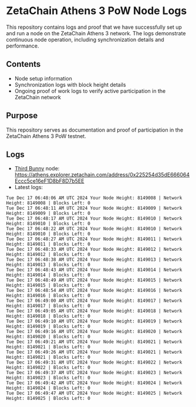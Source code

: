 # ZetaChain Athens 3 PoW Node Logs
This repository contains logs and proof that we have successfully set up and run a node on the ZetaChain Athens 3 network. The logs demonstrate continuous node operation, including synchronization details and performance.

## Contents
- Node setup information
- Synchronization logs with block height details
- Ongoing proof of work logs to verify active participation in the ZetaChain network

## Purpose
This repository serves as documentation and proof of participation in the ZetaChain Athens 3 PoW testnet.

## Logs

- [Third Bunny](https://thirdbunny.xyz/) node: https://athens.explorer.zetachain.com/address/0x225254d35dE666064Eccc5ce16eF1D8bF8D7b5EE
- Latest logs:
```
Tue Dec 17 06:48:06 AM UTC 2024 Your Node Height: 8149008 | Network Height: 8149008 | Blocks Left: 0
Tue Dec 17 06:48:11 AM UTC 2024 Your Node Height: 8149009 | Network Height: 8149009 | Blocks Left: 0
Tue Dec 17 06:48:17 AM UTC 2024 Your Node Height: 8149010 | Network Height: 8149010 | Blocks Left: 0
Tue Dec 17 06:48:22 AM UTC 2024 Your Node Height: 8149010 | Network Height: 8149010 | Blocks Left: 0
Tue Dec 17 06:48:27 AM UTC 2024 Your Node Height: 8149011 | Network Height: 8149011 | Blocks Left: 0
Tue Dec 17 06:48:33 AM UTC 2024 Your Node Height: 8149012 | Network Height: 8149012 | Blocks Left: 0
Tue Dec 17 06:48:38 AM UTC 2024 Your Node Height: 8149013 | Network Height: 8149013 | Blocks Left: 0
Tue Dec 17 06:48:43 AM UTC 2024 Your Node Height: 8149014 | Network Height: 8149014 | Blocks Left: 0
Tue Dec 17 06:48:49 AM UTC 2024 Your Node Height: 8149015 | Network Height: 8149015 | Blocks Left: 0
Tue Dec 17 06:48:54 AM UTC 2024 Your Node Height: 8149016 | Network Height: 8149016 | Blocks Left: 0
Tue Dec 17 06:49:00 AM UTC 2024 Your Node Height: 8149017 | Network Height: 8149017 | Blocks Left: 0
Tue Dec 17 06:49:05 AM UTC 2024 Your Node Height: 8149018 | Network Height: 8149018 | Blocks Left: 0
Tue Dec 17 06:49:10 AM UTC 2024 Your Node Height: 8149019 | Network Height: 8149019 | Blocks Left: 0
Tue Dec 17 06:49:16 AM UTC 2024 Your Node Height: 8149020 | Network Height: 8149020 | Blocks Left: 0
Tue Dec 17 06:49:21 AM UTC 2024 Your Node Height: 8149021 | Network Height: 8149021 | Blocks Left: 0
Tue Dec 17 06:49:26 AM UTC 2024 Your Node Height: 8149021 | Network Height: 8149021 | Blocks Left: 0
Tue Dec 17 06:49:31 AM UTC 2024 Your Node Height: 8149022 | Network Height: 8149022 | Blocks Left: 0
Tue Dec 17 06:49:37 AM UTC 2024 Your Node Height: 8149023 | Network Height: 8149023 | Blocks Left: 0
Tue Dec 17 06:49:42 AM UTC 2024 Your Node Height: 8149024 | Network Height: 8149024 | Blocks Left: 0
Tue Dec 17 06:49:47 AM UTC 2024 Your Node Height: 8149025 | Network Height: 8149025 | Blocks Left: 0
```
